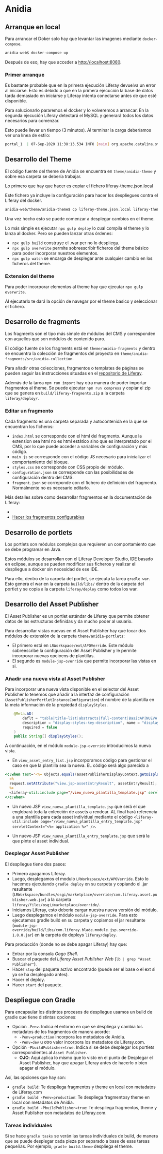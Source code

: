 # Anidia

## Arranque en local

Para arrancar el Doker solo hay que levantar las imagenes mediante `docker-compose`.

```bash
anidia-web$ docker-compose up
```

Después de eso, hay que acceder a [http://localhost:8080](http://localhost:8080).

### Primer arranque

Es bastante probable que en la primera ejecución Liferay devuelva un error al iniciarse. Esto es debido a que en la primera ejecución la base de datos tarda demasiado en iniciarse y Liferay intenta conectarse antes de que esté disponible.

Para solucionarlo pararemos el docker y lo volveremos a arrancar. En la segunda ejecución Liferay detectará el MySQL y generará todos los datos necesarios para comenzar.

Esto puede llevar un tiempo (3 minutos). Al terminar la carga deberíamos ver una línea de estilo:

```bash
portal_1  | 07-Sep-2020 11:38:13.534 INFO [main] org.apache.catalina.startup.Catalina.start Server startup in [210,989] milliseconds
```

## Desarrollo del Theme

El código fuente del theme de Anidia se encuentra en `theme/anidia-theme` y sobre esa carpeta se debería trabajar.

Lo primero que hay que hacer es copiar el fichero liferay-theme.json.local

Este fichero ya incluye la configuración para hacer los despliegues contra el Liferay del docker.

```bash
anidia-web/theme/anidia-theme$ cp liferay-theme.json.local liferay-theme.json
```

Una vez hecho esto se puede comenzar a desplegar cambios en el theme.

Lo más simple es ejecutar `npx gulp deploy` lo cual compila el theme y lo lanza al docker. Pero se pueden lanzar otras órdenes:

* `npx gulp build` construye el .war per no lo despliega.
* `npx gulp overwrite` permite sobreescribir ficheros del theme básico para poder incorporar nuestros elementos.
* `npx gulp watch` se encarga de desplegar ante cualquier cambio en los ficheros del theme.

### Extension del theme

Para poder incorporar elementos al theme hay que ejecutar `npx gulp overwrite`.

Al ejecutarlo te dará la opción de navegar por el theme basico y seleccionar el fichero.

## Desarrollo de fragments

Los fragments son el tipo más simple de módulos del CMS y corresponden con aquellos que son módulos de contenido puro.

El código fuente de los fragments está en  `theme/anidia-fragments` y dentro se encuentra la colección de fragmentos del proyecto en `theme/anidia-fragments/src/anidia-collection`.

Para añadir otras colecciones, fragmentos o templates de páginas se pueden seguir las instrucciones situadas en el [repositorio de Liferay](https://github.com/liferay/generator-liferay-fragments).

Además de la tarea `npm run import` hay otra manera de poder importar fragmentos al theme. Se puede ejecutar `npm run compress` y copiar el zip que se genera en `build/liferay-fragments.zip` a la carpeta `liferay/deploy/`.

### Editar un fragmento

Cada fragmento es una carpeta separada y autocontenida en la que se encuentran los ficheros:

* `index.html` se corresponde con el html del fragmento. Aunque la extension sea html no es html estático sino que es interpretado por el CMS, por lo que puede acceder a variables de configuración y más código.
* `main.js` se corresponde con el código JS necesario para inicializar el comportamiento del bloque.
* `styles.css` se corresponde con CSS propio del módulo.
* `configuration.json` se corresponde con las posibilidades de configuración dentro del CMS.
* `fragment.json` se correponde con el fichero de definición del fragmento. Normalmente no es necesario editarlo.

Más detalles sobre como desarrollar fragmentos en la documentación de Liferay:

*
* [Hacer los fragmentos configurables](https://help.liferay.com/hc/en-us/articles/360034857331-Making-a-Fragment-Configurable)

## Desarrollo de portlets

Los portlets son módulos complejos que requieren un comportamiento que se debe programar en Java.

Estos módulos se desarrollan con el Liferay Developer Studio, IDE basado en eclipse, aunque se pueden modificar sus ficheros y realizar el despliegue a docker sin necesidad de ese IDE.

Para ello, dentro de la carpeta del portlet, se ejecuta la tarea `gradle war`. Esto genera el war en la carpeta `build/libs/` dentro de la carpeta del portlet y se copia a la carpeta `liferay/deploy` como todos los war.

## Desarrollo del Asset Publisher

El Asset Publisher es un portlet estándar de Liferay que permite obtener datos de las estructuras definidas y da mucho poder al usuario.

Para desarrollar vistas nuevas en el Asset Publisher hay que tocar dos módulos de extensión de la carpeta `theme/anidia-portlets`:

* El primero está en `LRWorkspace/ext/APOVerride`. Este módulo sobreescribe la configuración del Asset Publisher y le permite incorporar nuevas opcioens de plantillas.
* El segundo es `module-jsp-override` que permite incorporar las vistas en si.

### Añadir una nueva vista al Asset Publisher

Para incorporar una nueva vista disponible en el selector del Asset Publisher lo tenemos que añadir a la interfaz de configuración (`AssetPublisherPortletInstanceConfiguration`) el nombre de la plantilla en la meta información de la propiedad `displayStyles`.

```java
	@Meta.AD(
		deflt = "table|title-list|abstracts|full-content|BasicAP|NUEVA PLANTILLA",
		description = "display-styles-key-description", name = "display-styles",
		required = false
	)
	public String[] displayStyles();
```

A continuación, en el módulo `module-jsp-override` introducimos la nueva vista.

* En `view_asset_entry_list.jsp` incorporamos código para gestionar el caso en que la plantilla sea la nueva. EL código será algo parecido a

```jsp
<c:when test='<%= Objects.equals(assetPublisherDisplayContext.getDisplayStyle(), "NUEVA PLANTILLA") %>'>
  <%
  request.setAttribute("view.jsp-assetEntryResult", assetEntryResult);
  %>
  <liferay-util:include page="/view_nueva_plantilla_template.jsp" servletContext="<%= application %>" />
</c:when>
```

* Un nuevo JSP `view_nueva_plantilla_template.jsp` que será el que englobará toda la colección de assets a rendear. AL final hará referencia a una plantilla para cada asset individual mediante el código `<liferay-util:include page="/view_nueva_plantilla_entry_template.jsp" servletContext="<%= application %>" />`.

* Un nuevo JSP `view_nueva_plantilla_entry_template.jsp` que será la que pinte el asset individual.

### Desplegar Asset Publisher

El despliegue tiene dos pasos:

* Primero apagamos Liferay.
* Luego, desplegamos el modulo `LRWorkspace/ext/APOVerride`. Esto lo hacemos ejecutando `gradle deploy` en su carpeta y copiando el .jar resultante (`LRWorkspace/bundles/osgi/marketplace/override/com.liferay.asset.publisher.web.jar`) a la carpeta `liferay/files/osgi/marketplace/override/`.
* Iniciamos Liferay, esto debería cargar nuestra nueva versión del módulo.
* Luego desplegamos el módulo `module-jsp-override`. Para esto ejecutamos gradle build en su carpeta y copiamos el jar resultante (`module-jsp-override/build/libs/com.liferay.blade.module.jsp.override-1.0.0.jar`) en la carpeta de deploys `liferay/deploy`.

Para producción (donde no se debe apagar Liferay) hay que:

* Entrar por la consola *Gogo Shell*.
* Buscar el paquete del *Liferay Asset Publisher Web* (`lb | grep "Asset Publisher"`).
* Hacer `stop` del paquete activo encontrado (puede ser el base o el ext si ya se ha desplegado antes).
* Hacer el deploy.
* Hacer `start` del paquete.

## Despliegue con Gradle

Para encapsular los distintos procesos de despliegue usamos un build de gradle que tiene distintas opciones:

* Opción `-Penv`. Indica el entorno en que se despliega y cambia los metadatos de los fragmentos de manera acorde:
	* `-Penv=production` incorpora los metadatos de Anidia.
	* `-Penv=dev` u otro valor incorpora los metadatos de Liferay.com.
* Opción `-PbuildPublisher=true`. Indica si se debe desplegar los portlets correspondientes al `Asset Publisher`.
  * **OJO**: Aquí aplica lo mismo que lo visto en el punto de Desplegar el Asset Publisher, hay que apagar Liferay antes de hacerlo o bien apagar el módulo.

Así, las opciones que hay son:

* `gradle build`: Te despliega fragmentos y theme en local con metadatos de Liferay.com
* `gradle build -Penv=production`: Te despliega fragmentosy theme en local con metadatos de Anidia.
* `gradle build -PbuildPublisher=true`: Te despliega fragmentos, theme y Asset Publisher con metadatos de Liferay.com.

### Tareas individuales

Si se hace `gradle tasks` se verán las tareas individuales de build, de manera que se puede desplegar cada pieza por separado a base de esas tareas pequeñas. Por ejemplo, `gradle build.theme` despliega el theme.
